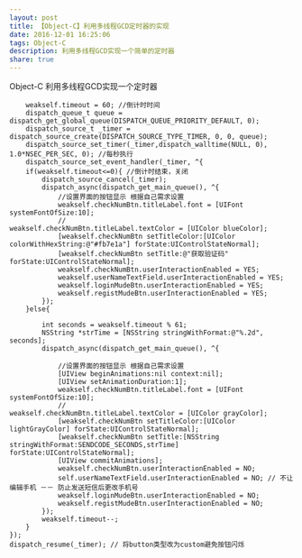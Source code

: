 ```yaml
---
layout: post
title: 【Object-C】利用多线程GCD定时器的实现
date: 2016-12-01 16:25:06
tags: Object-C
description: 利用多线程GCD实现一个简单的定时器
share: true
---
```

Object-C 利用多线程GCD实现一个定时器

        weakself.timeout = 60; //倒计时时间
        dispatch_queue_t queue = dispatch_get_global_queue(DISPATCH_QUEUE_PRIORITY_DEFAULT, 0);
        dispatch_source_t _timer = dispatch_source_create(DISPATCH_SOURCE_TYPE_TIMER, 0, 0, queue);
        dispatch_source_set_timer(_timer,dispatch_walltime(NULL, 0), 1.0*NSEC_PER_SEC, 0); //每秒执行
        dispatch_source_set_event_handler(_timer, ^{
        if(weakself.timeout<=0){ //倒计时结束，关闭
            dispatch_source_cancel(_timer);
            dispatch_async(dispatch_get_main_queue(), ^{
                //设置界面的按钮显示 根据自己需求设置
                weakself.checkNumBtn.titleLabel.font = [UIFont systemFontOfSize:10];
                //                weakself.checkNumBtn.titleLabel.textColor = [UIColor blueColor];
                [weakself.checkNumBtn setTitleColor:[UIColor colorWithHexString:@"#fb7e1a"] forState:UIControlStateNormal];
                [weakself.checkNumBtn setTitle:@"获取验证码" forState:UIControlStateNormal];
                weakself.checkNumBtn.userInteractionEnabled = YES;
                weakself.userNameTextField.userInteractionEnabled = YES;
                weakself.loginMudeBtn.userInteractionEnabled = YES;
                weakself.registMudeBtn.userInteractionEnabled = YES;
            });
        }else{

            int seconds = weakself.timeout % 61;
            NSString *strTime = [NSString stringWithFormat:@"%.2d", seconds];
            dispatch_async(dispatch_get_main_queue(), ^{

                //设置界面的按钮显示 根据自己需求设置
                [UIView beginAnimations:nil context:nil];
                [UIView setAnimationDuration:1];
                weakself.checkNumBtn.titleLabel.font = [UIFont systemFontOfSize:10];
                //                weakself.checkNumBtn.titleLabel.textColor = [UIColor grayColor];
                [weakself.checkNumBtn setTitleColor:[UIColor lightGrayColor] forState:UIControlStateNormal];
                [weakself.checkNumBtn setTitle:[NSString stringWithFormat:SENDCODE_SECONDS,strTime] forState:UIControlStateNormal];
                [UIView commitAnimations];
                weakself.checkNumBtn.userInteractionEnabled = NO;
                self.userNameTextField.userInteractionEnabled = NO; // 不让编辑手机 －－ 防止发送短信后更改手机号
                weakself.loginMudeBtn.userInteractionEnabled = NO;
                weakself.registMudeBtn.userInteractionEnabled = NO;
            });
            weakself.timeout--;
        }
    });
    dispatch_resume(_timer); // 将button类型改为custom避免按钮闪烁
